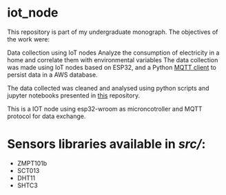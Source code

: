 # iot_node

This repository is part of my undergraduate monograph. The objectives of the work were:

Data collection using IoT nodes
Analyze the consumption of electricity in a home and correlate them with environmental variables
The data collection was made using IoT nodes based on ESP32, and a Python [MQTT client](https://github.com/XxKavosxX/mqtt_client) to persist data in a AWS database.

The data collected was cleaned and analysed using python scripts and jupyter notebooks presented in [this](https://github.com/XxKavosxX/consumption_data_analysis) repository.


This is a IOT node using esp32-wroom as microncotroller and MQTT protocol for data exchange.

# Sensors libraries available in *src/*:
- ZMPT101b
- SCT013
- DHT11
- SHTC3

